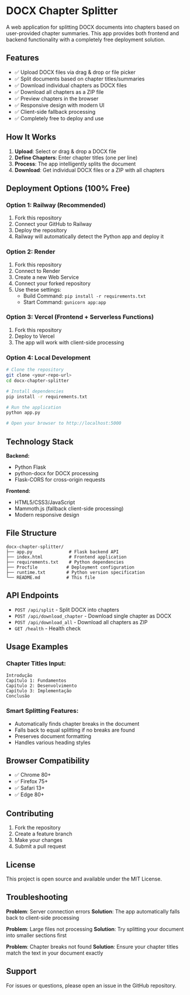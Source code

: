 # DOCX Chapter Splitter

A web application for splitting DOCX documents into chapters based on user-provided chapter summaries. This app provides both frontend and backend functionality with a completely free deployment solution.

## Features

- ✅ Upload DOCX files via drag & drop or file picker
- ✅ Split documents based on chapter titles/summaries
- ✅ Download individual chapters as DOCX files
- ✅ Download all chapters as a ZIP file
- ✅ Preview chapters in the browser
- ✅ Responsive design with modern UI
- ✅ Client-side fallback processing
- ✅ Completely free to deploy and use

## How It Works

1. **Upload**: Select or drag & drop a DOCX file
2. **Define Chapters**: Enter chapter titles (one per line) 
3. **Process**: The app intelligently splits the document
4. **Download**: Get individual DOCX files or a ZIP with all chapters

## Deployment Options (100% Free)

### Option 1: Railway (Recommended)

1. Fork this repository
2. Connect your GitHub to Railway
3. Deploy the repository
4. Railway will automatically detect the Python app and deploy it

### Option 2: Render

1. Fork this repository  
2. Connect to Render
3. Create a new Web Service
4. Connect your forked repository
5. Use these settings:
   - Build Command: `pip install -r requirements.txt`
   - Start Command: `gunicorn app:app`

### Option 3: Vercel (Frontend + Serverless Functions)

1. Fork this repository
2. Deploy to Vercel
3. The app will work with client-side processing

### Option 4: Local Development

```bash
# Clone the repository
git clone <your-repo-url>
cd docx-chapter-splitter

# Install dependencies
pip install -r requirements.txt

# Run the application
python app.py

# Open your browser to http://localhost:5000
```

## Technology Stack

**Backend:**
- Python Flask
- python-docx for DOCX processing
- Flask-CORS for cross-origin requests

**Frontend:**
- HTML5/CSS3/JavaScript
- Mammoth.js (fallback client-side processing)
- Modern responsive design

## File Structure

```
docx-chapter-splitter/
├── app.py              # Flask backend API
├── index.html          # Frontend application
├── requirements.txt    # Python dependencies
├── Procfile           # Deployment configuration
├── runtime.txt        # Python version specification
└── README.md          # This file
```

## API Endpoints

- `POST /api/split` - Split DOCX into chapters
- `POST /api/download_chapter` - Download single chapter as DOCX
- `POST /api/download_all` - Download all chapters as ZIP
- `GET /health` - Health check

## Usage Examples

### Chapter Titles Input:
```
Introdução
Capítulo 1: Fundamentos
Capítulo 2: Desenvolvimento
Capítulo 3: Implementação
Conclusão
```

### Smart Splitting Features:
- Automatically finds chapter breaks in the document
- Falls back to equal splitting if no breaks are found
- Preserves document formatting
- Handles various heading styles

## Browser Compatibility

- ✅ Chrome 80+
- ✅ Firefox 75+
- ✅ Safari 13+
- ✅ Edge 80+

## Contributing

1. Fork the repository
2. Create a feature branch
3. Make your changes
4. Submit a pull request

## License

This project is open source and available under the MIT License.

## Troubleshooting

**Problem**: Server connection errors
**Solution**: The app automatically falls back to client-side processing

**Problem**: Large files not processing
**Solution**: Try splitting your document into smaller sections first

**Problem**: Chapter breaks not found
**Solution**: Ensure your chapter titles match the text in your document exactly

## Support

For issues or questions, please open an issue in the GitHub repository.